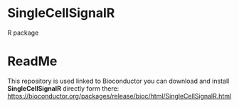 # SingleCellSignalR
 R package 

# ReadMe
This repository is used linked to Bioconductor you can download and install **SingleCellSignalR** directly form there: https://bioconductor.org/packages/release/bioc/html/SingleCellSignalR.html
